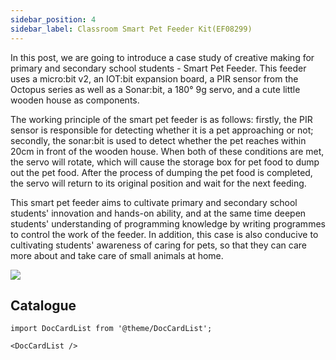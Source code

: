 ```yaml
---
sidebar_position: 4
sidebar_label: Classroom Smart Pet Feeder Kit(EF08299)
---
```


In this post, we are going to introduce a case study of creative making for primary and secondary school students - Smart Pet Feeder. This feeder uses a micro:bit v2, an IOT:bit expansion board, a PIR sensor from the Octopus series as well as a Sonar:bit, a 180° 9g servo, and a cute little wooden house as components.

The working principle of the smart pet feeder is as follows: firstly, the PIR sensor is responsible for detecting whether it is a pet approaching or not; secondly, the  sonar:bit is used to detect whether the pet reaches within 20cm in front of the wooden house. When both of these conditions are met, the servo will rotate, which will cause the storage box for pet food to dump out the pet food. After the process of dumping the pet food is completed, the servo will return to its original position and wait for the next feeding.

This smart pet feeder aims to cultivate primary and secondary school students' innovation and hands-on ability, and at the same time deepen students' understanding of programming knowledge by writing programmes to control the work of the feeder. In addition, this case is also conducive to cultivating students' awareness of caring for pets, so that they can care more about and take care of small animals at home.

![](https://wiki-media-ef.oss-cn-hongkong.aliyuncs.com/i18n/en/docusaurus-plugin-content-docs/current/microbit/interesting-case/classroom-smart-pet-feeder-kit/images/microbit-smart-maker-kit-pet.png)

## Catalogue

```mdx-code-block
import DocCardList from '@theme/DocCardList';

<DocCardList />
```
